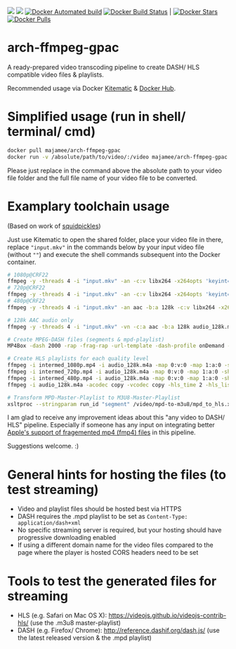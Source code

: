 [![](https://images.microbadger.com/badges/image/majamee/arch-ffmpeg-gpac.svg)](https://microbadger.com/images/majamee/arch-ffmpeg-gpac) [![](https://images.microbadger.com/badges/version/majamee/arch-ffmpeg-gpac.svg)](https://microbadger.com/images/majamee/arch-ffmpeg-gpac) [![Docker Automated build](https://img.shields.io/docker/automated/majamee/arch-ffmpeg-gpac.svg)]() [![Docker Build Status](https://img.shields.io/docker/build/majamee/arch-ffmpeg-gpac.svg)]() | [![Docker Stars](https://img.shields.io/docker/stars/majamee/arch-ffmpeg-gpac.svg?style=social)]() [![Docker Pulls](https://img.shields.io/docker/pulls/majamee/arch-ffmpeg-gpac.svg?style=social)]()


# arch-ffmpeg-gpac
A ready-prepared video transcoding pipeline to create DASH/ HLS compatible video files &amp; playlists.

Recommended usage via Docker [Kitematic](https://kitematic.com/) & [Docker Hub](https://hub.docker.com/r/majamee/arch-ffmpeg-gpac/).

# Simplified usage (run in shell/ terminal/ cmd)
```sh
docker pull majamee/arch-ffmpeg-gpac
docker run -v /absolute/path/to/video/:/video majamee/arch-ffmpeg-gpac name_of_my_video_file.ext
```
Please just replace in the command above the absolute path to your video file folder and the full file name of your video file to be converted.

# Examplary toolchain usage
(Based on work of [squidpickles](https://github.com/squidpickles))

Just use Kitematic to open the shared folder, place your video file in there, replace `"input.mkv"` in the commands below by your input video file (without `""`) and execute the shell commands subsequent into the Docker container.
```sh
# 1080p@CRF22
ffmpeg -y -threads 4 -i "input.mkv" -an -c:v libx264 -x264opts 'keyint=24:min-keyint=24:no-scenecut' -profile:v high -level 4.0 -vf "scale=min'(1920,iw)':-4" -crf 22 -movflags faststart -write_tmcd 0 intermed_1080p.mp4
# 720p@CRF22
ffmpeg -y -threads 4 -i "input.mkv" -an -c:v libx264 -x264opts 'keyint=24:min-keyint=24:no-scenecut' -profile:v high -level 4.0 -vf "scale=min'(1280,iw)':-4" -crf 22 -movflags faststart -write_tmcd 0 intermed_720p.mp4
# 480p@CRF22
ffmpeg -y -threads 4 -i "input.mkv" -an aac -b:a 128k -c:v libx264 -x264opts 'keyint=24:min-keyint=24:no-scenecut' -profile:v high -level 4.0 -vf "scale=min'(720,iw)':-4" -crf 22 -movflags faststart -write_tmcd 0 intermed_480p.mp4

# 128k AAC audio only
ffmpeg -y -threads 4 -i "input.mkv" -vn -c:a aac -b:a 128k audio_128k.m4a

# Create MPEG-DASH files (segments & mpd-playlist)
MP4Box -dash 2000 -rap -frag-rap -url-template -dash-profile onDemand -segment-name 'segment_$RepresentationID$' -out playlist.mpd intermed_1080p.mp4 intermed_720p.mp4 intermed_480p.mp4 audio_128k.m4a

# Create HLS playlists for each quality level
ffmpeg -i intermed_1080p.mp4 -i audio_128k.m4a -map 0:v:0 -map 1:a:0 -shortest -acodec copy -vcodec copy -hls_time 2 -hls_list_size 0 -hls_flags single_file segment_1.m3u8
ffmpeg -i intermed_720p.mp4 -i audio_128k.m4a -map 0:v:0 -map 1:a:0 -shortest -acodec copy -vcodec copy -hls_time 2 -hls_list_size 0 -hls_flags single_file segment_2.m3u8
ffmpeg -i intermed_480p.mp4 -i audio_128k.m4a -map 0:v:0 -map 1:a:0 -shortest -acodec copy -vcodec copy -hls_time 2 -hls_list_size 0 -hls_flags single_file segment_3.m3u8
ffmpeg -i audio_128k.m4a -acodec copy -vcodec copy -hls_time 2 -hls_list_size 0 -hls_flags single_file segment_4.m3u8

# Transform MPD-Master-Playlist to M3U8-Master-Playlist
xsltproc --stringparam run_id "segment" /video/mpd-to-m3u8/mpd_to_hls.xsl playlist.mpd > playlist.m3u8
```

I am glad to receive any improvement ideas about this "any video to DASH/ HLS" pipeline. 
Especially if someone has any input on integrating better [Apple's support of fragemented mp4 (fmp4) files](https://gpac.wp.imt.fr/tag/hls-fmp4/) in this pipeline.

Suggestions welcome. :)

# General hints for hosting the files (to test streaming)
* Video and playlist files should be hosted best via HTTPS
* DASH requires the .mpd playlist to be set as `Content-Type: application/dash+xml`
* No specific streaming server is required, but your hosting should have progressive downloading enabled
* If using a different domain name for the video files compared to the page where the player is hosted CORS headers need to be set

# Tools to test the generated files for streaming
* HLS (e.g. Safari on Mac OS X): https://videojs.github.io/videojs-contrib-hls/ (use the .m3u8 master-playlist)
* DASH (e.g. Firefox/ Chrome): http://reference.dashif.org/dash.js/ (use the latest released version & the .mpd playlist)
